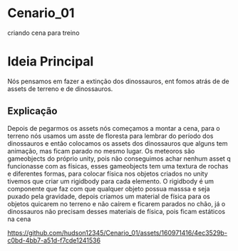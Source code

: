 # Cenario_01
criando cena para treino

<h1>Ideia Principal</h1>
<p>Nós pensamos em fazer a extinção dos dinossauros, ent fomos atrás de de assets de terreno e de dinossauros.</p>

<h2>Explicação</h2>
<p>Depois de pegarmos os assets nós começamos a montar a cena, para o terreno nós usamos um asste de floresta para lembrar do período dos dinossauros e então colocamos os assets dos dinossauros que alguns tem animação, mas ficam parado no mesmo lugar. Os meteoros são gameobjects do próprio unity, pois não conseguimos achar nenhum asset q funcionasse com as físicas, esses gameobjects tem uma textura de rochas e diferentes formas, para colocar física nos objetos criados no unity tivemos que criar um rigidbody para cada elemento. O rigidbody é um componente que faz com que qualquer objeto possua masssa e seja puxado pela gravidade, depois criamos um material de física para os objetos quicarem no terreno e não caírem e ficarem parados no chão, já o dinossauros não precisam desses materiais de física, pois ficam estáticos na cena</p>


https://github.com/hudson12345/Cenario_01/assets/160971416/4ec3529b-c0bd-4bb7-a51d-f7cde1241536

